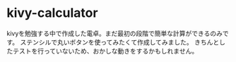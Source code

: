 # kivy-calculator
kivyを勉強する中で作成した電卓。まだ最初の段階で簡単な計算ができるのみです。
ステンシルで丸いボタンを使ってみたくて作成してみました。
きちんとしたテストを行っていないため、おかしな動きをするかもしれません。

